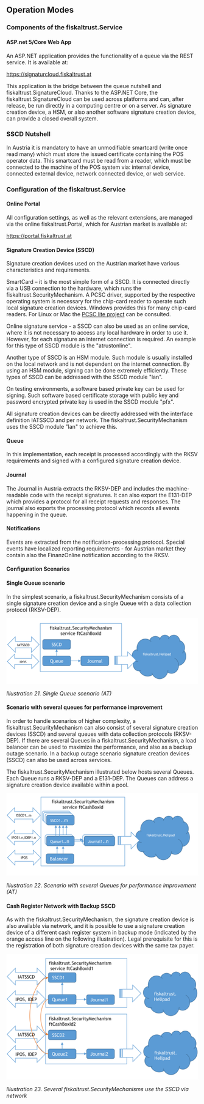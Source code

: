 ## Operation Modes

### Components of the fiskaltrust.Service

#### ASP.<span></span>net 5/Core Web App

An ASP.<span></span>NET application provides the functionality of a queue via the REST service. It is available at:

<https://signaturcloud.fiskaltrust.at>

This application is the bridge between the queue nutshell and fiskaltrust.SignatureCloud. Thanks to the ASP.NET Core, the fiskaltrust.SignatureCloud can be used across platforms and can, after release, be run directly in a computing centre or on a server. As signature creation device, a HSM, or also another software signature creation device, can provide a closed overall system.

### SSCD Nutshell

In Austria it is mandatory to have an unmodifiable smartcard (write once read many) which must store the issued certificate containing the POS operator data. This smartcard must be read from a reader, which must be connected to the machine of the POS system via: internal device, connected external device, network connected device, or web service.

### Configuration of the fiskaltrust.Service

#### Online Portal

All configuration settings, as well as the relevant extensions, are managed via the online fiskaltrust.Portal, which for Austrian market is available at:

<https://portal.fiskaltrust.at>

#### Signature Creation Device (SSCD)

Signature creation devices used on the Austrian market have various characteristics and requirements.

SmartCard – it is the most simple form of a SSCD. It is connected directly via a USB connection to the hardware, which runs the fiskaltrust.SecurityMechanism. A PCSC driver, supported by the respective operating system is necessary for the chip-card reader to operate such local signature creation devices. Windows provides this for many chip-card readers. For Linux or Mac the [PCSC lite project](https://pcsclite.apdu.fr/) can be consulted.

Online signature service - a SSCD can also be used as an online service, where it is not necessary to access any local hardware in order to use it. However, for each signature an internet connection is required. An example for this type of SSCD module is the "atrustonline".

Another type of SSCD is an HSM module. Such module is usually installed on the local network and is not dependent on the internet connection. By using an HSM module, signing can be done extremely efficiently. These types of SSCD can be addressed with the SSCD module "lan".

On testing environments, a software based private key can be used for signing. Such software based certificate storage with public key and password encrypted private key is used in the SSCD module "pfx".

All signature creation devices can be directly addressed with the interface definition IATSSCD and per network. The fiskaltrust.SecurityMechanism uses the SSCD module "lan" to achieve this.

#### Queue

In this implementation, each receipt is processed accordingly with the RKSV requirements and signed with a configured signature creation device.

#### Journal

The Journal in Austria extracts the RKSV-DEP and includes the machine-readable code with the receipt signatures. It can also export the E131-DEP which provides a protocol for all receipt requests and responses. The journal also exports the processing protocol which records all events happening in the queue.

#### Notifications

Events are extracted from the notification-processing protocol. Special events have localized reporting requirements - for Austrian market they contain also the FinanzOnline notification according to the RKSV.

#### Configuration Scenarios

#### Single Queue scenario

In the simplest scenario, a fiskaltrust.SecurityMechanism consists of a single signature creation device and a single Queue with a data collection protocol (RKSV-DEP).

![](./images/21.png)

<span id="_Toc527986821" class="anchor"></span>*Illustration 21. Single Queue scenario (AT)*

#### Scenario with several queues for performance improvement

In order to handle scenarios of higher complexity, a fiskaltrust.SecurityMechanism can also consist of several signature creation devices (SSCD) and several queues with data collection protocols (RKSV-DEP). If there are several Queues in a fiskaltrust.SecurityMechanism, a load balancer can be used to maximize the performance, and also as a backup outage scenario. In a backup outage scenario signature creation devices (SSCD) can also be used across services.

The fiskaltrust.SecurityMechanism illustrated below hosts several Queues. Each Queue runs a RKSV-DEP and a E131-DEP. The Queues can address a signature creation device available within a pool.

![](./images/22.png)

<span id="_Toc527986822" class="anchor"></span>*Illustration 22. Scenario with several Queues for performance improvement (AT)*

#### Cash Register Network with Backup SSCD

As with the fiskaltrust.SecurityMechanism, the signature creation device is also available via network, and it is possible to use a signature creation device of a different cash register system in backup mode (indicated by the orange access line on the following illustration). Legal prerequisite for this is the registration of both signature creation devices with the same tax payer.

![](./images/23.png)

<span id="_Toc527986823" class="anchor"></span>*Illustration 23. Several fiskaltrust.SecurityMechanisms use the SSCD via network*
